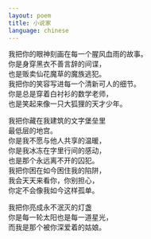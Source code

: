 ```yaml
---
layout: poem
title: 小说家
language: chinese
---
```


我把你的眼神刻画在每一个腥风血雨的故事。  
你是身穿黑衣不善言辞的间谍，  
也是贩卖仙花魔草的魔族逃犯。  
我把你的笑容写进每一个清新可人的细节。  
你是总是穿着白衬衫的数学老师，  
也是笑起来像一只大狐狸的天才少年。  
  
我把你藏在我建筑的文字堡垒里  
最低层的地宫。  
你是我不愿与他人共享的温暖，  
你是我冰冻在字里行间的感动，  
也是那个永远离不开的囚犯。  
我把你困在如今困住我的陷阱，  
我会天天来看你，你别担心，  
你定不会像我如今这样孤单。  
  
我把你亮成永不泯灭的灯盏  
你是每一轮太阳也是每一道星光，  
而我是那个被你深爱着的姑娘。